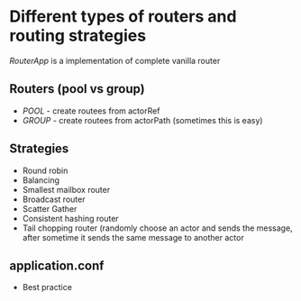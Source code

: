 # Different types of routers and routing strategies

*RouterApp* is a implementation of complete vanilla router

## Routers (pool vs group)
- *POOL* - create routees from actorRef
- *GROUP* - create routees from actorPath (sometimes this is easy)

## Strategies
- Round robin
- Balancing
- Smallest mailbox router
- Broadcast router
- Scatter Gather
- Consistent hashing router
- Tail chopping router (randomly choose an actor and sends the message, after sometime it sends the same message to another actor




## application.conf
- Best practice
